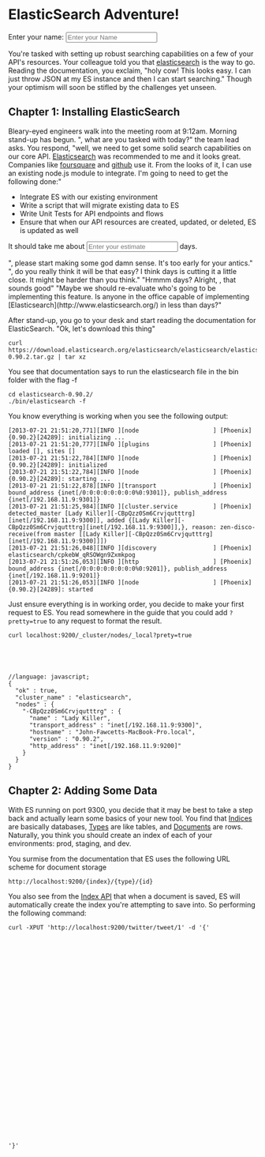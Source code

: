 # ElasticSearch Adventure!

<script src="http://esadv.j0.hn/ace.js"></script>
<script src="http://esadv.j0.hn/mode-javascript.js"></script>
<script src="http://esadv.j0.hn/theme-github.js"></script>
<script src="http://esadv.j0.hn/app.js"></script>

<style>
  .code-editor {
    position: relative;
    width: 100%;
    height: 400px;
  }
</style>

Enter your name: <input type="text" id="esadv-name" class="esadv-data-name esadv-in" placeholder="Enter your Name" />

You're tasked with setting up robust searching capabilities on a few of your API's resources. Your colleague told you that [elasticsearch](http://www.elasticsearch.org/) is the way to go. Reading the documentation, you exclaim, "holy cow! This looks easy. I can just throw JSON at my ES instance and then I can start searching." Though your optimism will soon be stifled by the challenges yet unseen.

## Chapter 1: Installing ElasticSearch

Bleary-eyed engineers walk into the meeting room at 9:12am. Morning stand-up has begun. "<span class="esadv-data-name"></span>, what are you tasked with today?" the team lead asks. You respond, "well, we need to get some solid search capabilities on our core API. [Elasticsearch](http://www.elasticsearch.org/) was recommended to me and it looks great. Companies like [foursquare](https://foursquare.com) and [github](http://github.com) use it. From the looks of it, I can use an existing node.js module to integrate. I'm going to need to get the following done:"

* Integrate ES with our existing environment
* Write a script that will migrate existing data to ES
* Write Unit Tests for API endpoints and flows
* Ensure that when our API resources are created, updated, or deleted, ES is updated as well

It should take me about <input type="text" id="esadv-estimate" class="esadv-data-estimate esadv-in" placeholder="Enter your estimate" /> days.

<span class="esadv-path esadv-path-estimate esadv-path-estimate-impossible">
  "<span class="esadv-data-name"></span>, please start making some god damn sense. It's too early for your antics."
</span>
<span class="esadv-path esadv-path-estimate esadv-path-estimate-unreasonably-short">
  "<span class="esadv-data-name"></span>, do you really think it will be that easy? I think <span class="esadv-data-estimate"></span> days is cutting it a little close. It might be harder than you think."
</span>
<span class="esadv-path esadv-path-estimate esadv-path-estimate-reasonable">
  "Hrmmm <span class="esadv-data-estimate"></span> days? Alright, <span class="esadv-data-name"></span>, that sounds good"
</span>
<span class="esadv-path esadv-path-estimate esadv-path-estimate-unreasonably-long">
  "Maybe we should re-evaluate who's going to be implementing this feature. Is anyone in the office capable of implementing [Elasticsearch](http://www.elasticsearch.org/) in less than <span class="esadv-data-estimate"></span> days?"
</span>

After stand-up, you go to your desk and start reading the documentation for ElasticSearch. "Ok, let's download this thing"


    curl https://download.elasticsearch.org/elasticsearch/elasticsearch/elasticsearch-0.90.2.tar.gz | tar xz


You see that documentation says to run the elasticsearch file in the bin folder with the flag -f


    cd elasticsearch-0.90.2/
    ./bin/elasticsearch -f


You know everything is working when you see the following output:


    [2013-07-21 21:51:20,771][INFO ][node                     ] [Phoenix] {0.90.2}[24289]: initializing ...
    [2013-07-21 21:51:20,777][INFO ][plugins                  ] [Phoenix] loaded [], sites []
    [2013-07-21 21:51:22,784][INFO ][node                     ] [Phoenix] {0.90.2}[24289]: initialized
    [2013-07-21 21:51:22,784][INFO ][node                     ] [Phoenix] {0.90.2}[24289]: starting ...
    [2013-07-21 21:51:22,878][INFO ][transport                ] [Phoenix] bound_address {inet[/0:0:0:0:0:0:0:0%0:9301]}, publish_address {inet[/192.168.11.9:9301]}
    [2013-07-21 21:51:25,984][INFO ][cluster.service          ] [Phoenix] detected_master [Lady Killer][-CBpQzz0Sm6Crvjqutttrg][inet[/192.168.11.9:9300]], added {[Lady Killer][-CBpQzz0Sm6Crvjqutttrg][inet[/192.168.11.9:9300]],}, reason: zen-disco-receive(from master [[Lady Killer][-CBpQzz0Sm6Crvjqutttrg][inet[/192.168.11.9:9300]]])
    [2013-07-21 21:51:26,048][INFO ][discovery                ] [Phoenix] elasticsearch/cpkebW_qRSOWgn9Zxmkpog
    [2013-07-21 21:51:26,053][INFO ][http                     ] [Phoenix] bound_address {inet[/0:0:0:0:0:0:0:0%0:9201]}, publish_address {inet[/192.168.11.9:9201]}
    [2013-07-21 21:51:26,053][INFO ][node                     ] [Phoenix] {0.90.2}[24289]: started


Just ensure everything is in working order, you decide to make your first request to ES. You read somewhere in the guide that you could add ```?pretty=true``` to any request to format the result.


    curl localhost:9200/_cluster/nodes/_local?prety=true





    //language: javascript;
    {
      "ok" : true,
      "cluster_name" : "elasticsearch",
      "nodes" : {
        "-CBpQzz0Sm6Crvjqutttrg" : {
          "name" : "Lady Killer",
          "transport_address" : "inet[/192.168.11.9:9300]",
          "hostname" : "John-Fawcetts-MacBook-Pro.local",
          "version" : "0.90.2",
          "http_address" : "inet[/192.168.11.9:9200]"
        }
      }
    }

## Chapter 2: Adding Some Data

With ES running on port 9300, you decide that it may be best to take a step back and actually learn some basics of your new tool. You find that [Indices](http://www.elasticsearch.org/guide/reference/glossary/#index) are basically databases, [Types](http://www.elasticsearch.org/guide/reference/glossary/#type) are like tables, and [Documents](http://www.elasticsearch.org/guide/reference/glossary/#document) are rows. Naturally, you think you should create an index of each of your environments: prod, staging, and dev.

You surmise from the documentation that ES uses the following URL scheme for document storage


    http://localhost:9200/{index}/{type}/{id}


You also see from the [Index API](http://www.elasticsearch.org/guide/reference/api/index_/) that when a document is saved, ES will automatically create the index you're attempting to save into. So performing the following command:


    curl -XPUT 'http://localhost:9200/twitter/tweet/1' -d '{'

<div id="editor-1" class="code-editor"></div>


    '}'